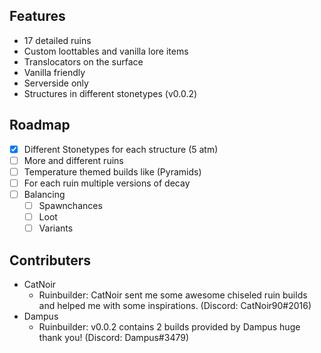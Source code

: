 <!-- FEATURES -->
## Features
* 17 detailed ruins
* Custom loottables and vanilla lore items
* Translocators on the surface
* Vanilla friendly
* Serverside only
* Structures in different stonetypes (v0.0.2)


<!-- ROADMAP -->
## Roadmap

- [x] Different Stonetypes for each structure (5 atm)
- [ ] More and different ruins
- [ ] Temperature themed builds like (Pyramids)
- [ ] For each ruin multiple versions of decay
- [ ] Balancing
    - [ ] Spawnchances
    - [ ] Loot
    - [ ] Variants 

<!-- CONTRIBUTERS -->
## Contributers

* CatNoir
    * Ruinbuilder: CatNoir sent me some awesome chiseled ruin builds and helped me with some inspirations. (Discord: CatNoir90#2016)
* Dampus
    * Ruinbuilder: v0.0.2 contains 2 builds provided by Dampus huge thank you! (Discord: Dampus#3479)
